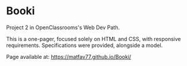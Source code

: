 # Booki

Project 2 in OpenClassrooms's Web Dev Path.

This is a one-pager, focused solely on HTML and CSS, with responsive requirements. Specifications were provided, alongside a model.

Page available at: https://matfav77.github.io/Booki/
